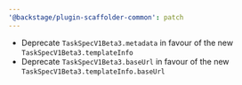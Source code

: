 ```yaml
---
'@backstage/plugin-scaffolder-common': patch
---
```


- Deprecate `TaskSpecV1Beta3.metadata` in favour of the new `TaskSpecV1Beta3.templateInfo`
- Deprecate `TaskSpecV1Beta3.baseUrl` in favour of the new `TaskSpecV1Beta3.templateInfo.baseUrl`
